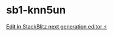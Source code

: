 # sb1-knn5un

[Edit in StackBlitz next generation editor ⚡️](https://stackblitz.com/~/github.com/applemetabank/sb1-knn5un)